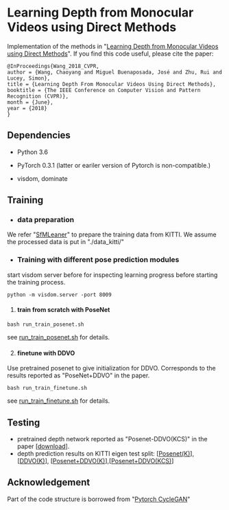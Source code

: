 # Learning Depth from Monocular Videos using Direct Methods

Implementation of the methods in "[Learning Depth from Monocular Videos using Direct Methods](http://openaccess.thecvf.com/content_cvpr_2018/papers/Wang_Learning_Depth_From_CVPR_2018_paper.pdf)".
If you find this code useful, please cite the paper:

```
@InProceedings{Wang_2018_CVPR,
author = {Wang, Chaoyang and Miguel Buenaposada, José and Zhu, Rui and Lucey, Simon},
title = {Learning Depth From Monocular Videos Using Direct Methods},
booktitle = {The IEEE Conference on Computer Vision and Pattern Recognition (CVPR)},
month = {June},
year = {2018}
}
```
## Dependencies
- Python 3.6
- PyTorch 0.3.1  (latter or eariler version of Pytorch is non-compatible.)

- visdom, dominate 


## Training
- ### data preparation
We refer "[SfMLeaner](https://github.com/tinghuiz/SfMLearner)" to prepare the training data from KITTI. We assume the processed data is put in "./data_kitti/" 

- ### Training with different pose prediction modules
start visdom server before for inspecting learning progress before starting the training process.
```
python -m visdom.server -port 8009
```
1. #### train from scratch with PoseNet
```
bash run_train_posenet.sh
```
see [run_train_posenet.sh](https://github.com/MightyChaos/LKVOLearner/blob/master/run_train_posenet.sh) for details.

2. #### finetune with DDVO
Use pretrained posenet to give initialization for DDVO. Corresponds to the results reported as "PoseNet+DDVO" in the paper.
```
bash run_train_finetune.sh
```
see [run_train_finetune.sh](https://github.com/MightyChaos/LKVOLearner/blob/master/run_train_finetune.sh) for details.

## Testing
- pretrained depth network reported as "Posenet-DDVO(KCS)" in the paper [[download](https://drive.google.com/file/d/1SJWLfA7kqpERj_U2gYXl7Vuy1eQyOO_K/view?usp=sharing)].
- depth prediction results on KITTI eigen test split:   [[Posenet(K)](https://drive.google.com/open?id=1Wj7ulSimrvrzNx4TRd-JspmX3DJwgPiV)], [[DDVO(K)](https://drive.google.com/open?id=1wiODwgX_Vm_w7fVK1y_X5CNJTtgaPwcN)], [[Posenet+DDVO(K)](https://drive.google.com/open?id=1uUQJLcUOoY2hG6QS_F-wbM3GDAjD-Z5h)],[[Posenet+DDVO(KCS)](https://drive.google.com/open?id=1hp4zFgK5NSNGdvaQL2ZumeinMQY_-AwK)]
## Acknowledgement
Part of the code structure is borrowed from "[Pytorch CycleGAN](https://github.com/junyanz/pytorch-CycleGAN-and-pix2pix)"